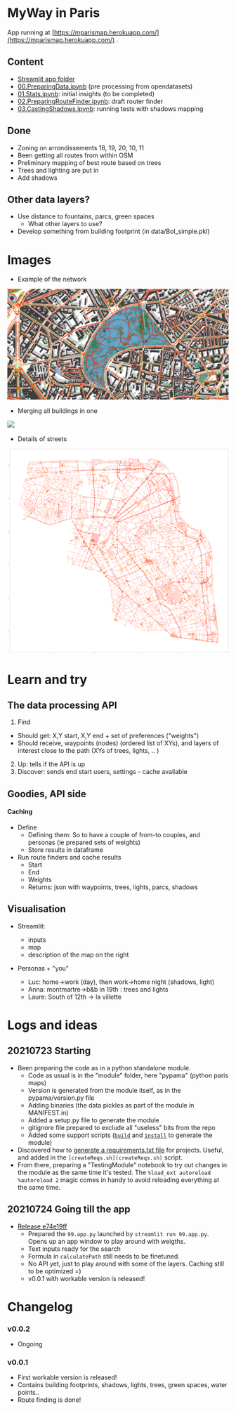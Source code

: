 # MyWay in Paris

App running at [https://mparismap.herokuapp.com/](https://mparismap.herokuapp.com/) . 

## Content

* [Streamlit app folder](./app/)
* [00.PreparingData.ipynb](00.PreparingData.ipynb) (pre processing from opendatasets)
* [01.Stats.ipynb](01.Stats.ipynb): initial insights (to be completed)
* [02.PreparingRouteFinder.ipynb](02.PreparingRouteFinder.ipynb): draft router finder
* [03.CastingShadows.ipynb](03.CastingShadows.ipynb): running tests with shadows mapping

## Done

* Zoning on arrondissements 18, 19, 20, 10, 11
* Been getting all routes from within OSM
* Preliminary mapping of best route based on trees
* Trees and lighting are put in
* Add shadows

## Other data layers? 

* Use distance to fountains, parcs, green spaces
  * What other layers to use?
* Develop something from building footprint (in data/BoI_simple.pkl)

# Images


* Example of the network

![](images/00.PreppingData_parc.png)

* Merging all buildings in one

![](images/dissolving.png)

* Details of streets

![](images/streets.png)


# Learn and try



## The data processing API

1. Find
  * Should get: X,Y start, X,Y end + set of preferences ("weights")
  * Should receive, waypoints (nodes) (ordered list of XYs), and layers of interest close to the path (XYs of trees, lights, .. ) 
2. Up: tells if the API is up
3. Discover: sends end start users, settings - cache available


## Goodies, API side

#### Caching

* Define
  * Defining them: So to have a couple of from-to couples, and personas (ie prepared sets of weights)
  * Store results in dataframe
* Run route finders and cache results
  * Start
  * End
  * Weights
  * Returns: json with waypoints, trees, lights, parcs, shadows

## Visualisation

* Streamlit: 
  * inputs
  * map
  * description of the map on the right

* Personas + "you"
  * Luc: home->work (day), then work->home night (shadows, light)
  * Anna: montmartre->b&b in 19th : trees and lights
  * Laure: South of 12th -> la villette

# Logs and ideas

## 20210723 Starting

* Been preparing the code as in a python standalone module.
  * Code as usual is in the "module" folder, here "pypama" (python paris maps)
  * Version is generated from the module itself, as in the pypama/version.py file
  * Adding binaries (the data pickles as part of the module in MANIFEST.in)
  * Added a setup.py file to generate the module
  * gitignore file prepared to exclude all "useless" bits from the repo
  * Added some support scripts ([`build`](build.sh) and [`install`](install.sh) to generate the module)
* Discovered how to [generate a requirements.txt file](https://stackoverflow.com/questions/31684375/automatically-create-requirements-txt) for projects. Useful, and added in the `[createReqs.sh](createReqs.sh)` script.
* From there, preparing a "TestingModule" notebook to try out changes in the module as the same time it's tested. The `%load_ext autoreload %autoreload 2` magic comes in handy to avoid reloading everything at the same time.

## 20210724 Going till the app

* [Release e74e19ff](https://github.com/kelu124/paris_maps/commit/e74e19ffa31640a1350d60fb7a3c8c3136e7ae27)
  * Prepared the `99.app.py` launched by `streamlit run 99.app.py`. Opens up an app window to play around with weigths. 
  * Text inputs ready for the search
  * Formula in `calculatePath` still needs to be finetuned.
  * No API yet, just to play around with some of the layers. Caching still to be optimized =) 
  * v0.0.1 with workable version is released!

# Changelog

### v0.0.2

* Ongoing


### v0.0.1

* First workable version is released!
* Contains building footprints, shadows, lights, trees, green spaces, water points..
* Route finding is done!